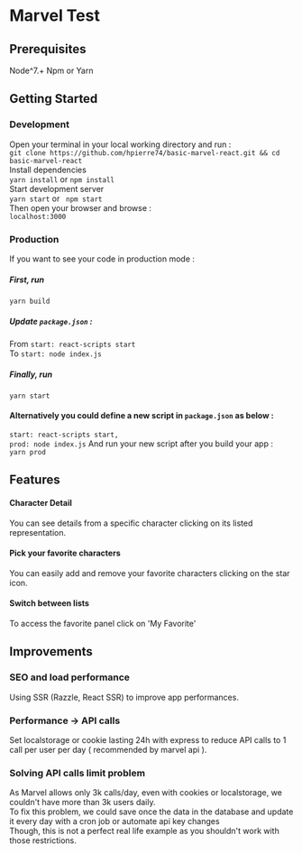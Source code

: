 # Marvel Test

## Prerequisites

Node^7.+
Npm or Yarn

## Getting Started

### Development

Open your terminal in your local working directory and run :<br/>
`git clone https://github.com/hpierre74/basic-marvel-react.git && cd basic-marvel-react` <br /> 
Install dependencies <br/>
 `yarn install` or `npm install` <br/>
Start development server <br/>
 `yarn start` or ` npm start`<br/>
Then open your browser and browse : <br/>
 `localhost:3000`<br/>

### Production

If you want to see your code in production mode :<br/>

##### First, run 
`yarn build`<br/>

##### Update `package.json` : 
From `start: react-scripts start` <br/>
To `start: node index.js` <br/>

##### Finally, run 
`yarn start` <br/>

#### Alternatively you could define a new script in `package.json` as below : 
`start: react-scripts start,`<br/>
`prod: node index.js`
And run your new script after you build your app : <br/>
`yarn prod`



## Features


#### Character Detail
You can see details from a specific character clicking on its listed representation.

#### Pick your favorite characters
You can easily add and remove your favorite characters clicking on the star icon.

#### Switch between lists
To access the favorite panel click on 'My Favorite'


## Improvements

### SEO and load performance

Using SSR (Razzle, React SSR) to improve app performances.

### Performance -> API calls

Set localstorage or cookie lasting 24h with express to reduce API calls to 1 call per user per day ( recommended by marvel api ).

### Solving API calls limit problem

As Marvel allows only 3k calls/day, even with cookies or localstorage, we couldn't have more than 3k users daily.<br/>
To fix this problem, we could save once the data in the database and update it every day with a cron job or automate api key changes<br/>
Though, this is not a perfect real life example as you shouldn't work with those restrictions.











